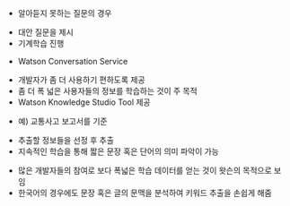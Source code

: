 * 알아듣지 못하는 질문의 경우
 - 대안 질문을 제시
 - 기계학습 진행

* Watson Conversation Service
 - 개발자가 좀 더 사용하기 편하도록 제공
 - 좀 더 폭 넓은 사용자들의 정보를 학습하는 것이 주 목적
 - Watson Knowledge Studio Tool 제공

* 예) 교통사고 보고서를 기준
 - 추출할 정보들을 선정 후 추출
 - 지속적인 학습을 통해 짧은 문장 혹은 단어의 의미 파악이 가능

* 많은 개발자들의 참여로 보다 폭넓은 학습 데이터를 얻는 것이 왓슨의 목적으로 보임
* 한국어의 경우에도 문장 혹은 글의 문맥을 분석하여 키워드 추출을 손쉽게 해줌
